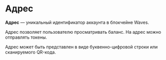 # Адрес

**Адрес** — уникальный идентификатор аккаунта в блокчейне Waves.

Адрес позволяет пользователю просматривать баланс. На адрес можно отправлять токены.

Адрес может быть представлен в виде буквенно-цифровой строки или сканируемого QR-кода.